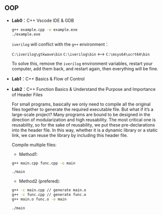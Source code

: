 ## OOP

- **Lab0**：C++ Vscode IDE & GDB
    ```bash
    g++ example.cpp -o example.exe
    ./example.exe
    ```
    `iverilog` will conflict with the `g++` environment：

    `C:\iverilog\gtkwave\bin` `C:\iverilog\bin` <--> `C:\msys64\ucrt64\bin`

    To solve this, remove the `iverilog` environment variables, restart your computer, add them back, and restart again, then everything will be fine.

- **Lab1**：C++ Basics & Flow of Control

- **Lab2**：C++ Function Basics & Understand the Purpose and Importance of Header Files

    For small programs, basically we only need to compile all the original files together to generate the required executable file. But what if it’s a large-scale project? Many programs are bound to be designed in the direction of modularization and high reusability. The most critical one is reusability, so for the sake of reusability, we put these pre-declarations into the header file. In this way, whether it is a dynamic library or a static link, we can reuse the library by including this header file.

    Compile multiple files:

    - Method1:
    ```bash
    g++ main.cpp func.cpp -o main

    ./main    
    ```

    - Method2 (prefered):
    ```bash
    g++ -c main.cpp // generate main.o
    g++ -c func.cpp // generate func.o
    g++ main.o func.o -o main

    ./main
    ```

